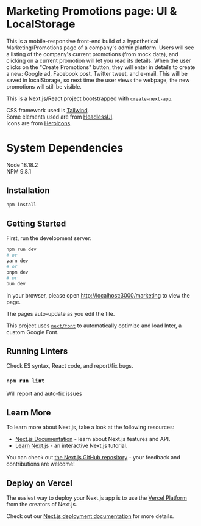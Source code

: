 # Marketing Promotions page: UI & LocalStorage

This is a mobile-responsive front-end build of a hypothetical Marketing/Promotions page of a company's admin platform. Users will see a listing of the company's current promotions (from mock data), and clicking on a current promotion will let you read its details. When the user clicks on the "Create Promotions" button, they will enter in details to create a new: Google ad, Facebook post, Twitter tweet, and e-mail. This will be saved in localStorage, so next time the user views the webpage, the new promotions will still be visible.

This is a [Next.js](https://nextjs.org)/React project bootstrapped with [`create-next-app`](https://github.com/vercel/next.js/tree/canary/packages/create-next-app).

CSS framework used is [Tailwind](https://tailwindcss.com).\
Some elements used are from [HeadlessUI](https://headlessui.com).\
Icons are from [HeroIcons](https://heroicons.com).

# System Dependencies

Node 18.18.2\
NPM 9.8.1

## Installation

```bash
npm install
```

## Getting Started

First, run the development server:

```bash
npm run dev
# or
yarn dev
# or
pnpm dev
# or
bun dev
```

In your browser, please open [http://localhost:3000/marketing](http://localhost:3000/marketing) to view the page.

The pages auto-update as you edit the file.

This project uses [`next/font`](https://nextjs.org/docs/basic-features/font-optimization) to automatically optimize and load Inter, a custom Google Font.

## Running Linters

Check ES syntax, React code, and report/fix bugs.

### `npm run lint`

Will report and auto-fix issues

## Learn More

To learn more about Next.js, take a look at the following resources:

- [Next.js Documentation](https://nextjs.org/docs) - learn about Next.js features and API.
- [Learn Next.js](https://nextjs.org/learn) - an interactive Next.js tutorial.

You can check out [the Next.js GitHub repository](https://github.com/vercel/next.js/) - your feedback and contributions are welcome!

## Deploy on Vercel

The easiest way to deploy your Next.js app is to use the [Vercel Platform](https://vercel.com/new?utm_medium=default-template&filter=next.js&utm_source=create-next-app&utm_campaign=create-next-app-readme) from the creators of Next.js.

Check out our [Next.js deployment documentation](https://nextjs.org/docs/deployment) for more details.

